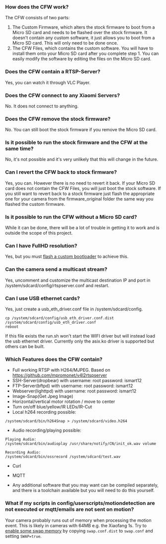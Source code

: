 ### How does the CFW work?
The CFW consists of two parts:
1. The Custom Firmware, which alters the stock firmware to boot from a Micro SD card and needs to be flashed over the stock firmware. It doesn't contain any custom software, it just allows you to boot from a Micro SD card. This will only need to be done once. 
2. The CFW Files, which contains the custom software. You will have to install them onto your Micro SD card after you complete step 1. You can easily modify the software by editing the files on the Micro SD card.

### Does the CFW contain a RTSP-Server? 
Yes, you can watch it through VLC Player.

### Does the CFW connect to any Xiaomi Servers?
No. It does not connect to anything.

### Does the CFW remove the stock firmware?
No. You can still boot the stock firmware if you remove the Micro SD card.

### Is it possible to run the stock firmware and the CFW at the same time?
No, it's not possible and it's very unlikely that this will change in the future.

### Can I revert the CFW back to stock firmware?
Yes, you can. However there is no need to revert it back. If your Micro SD card does not contain the CFW Files, you will just boot the stock software. If you still want to revert back to a stock firmware just flash the appropriate one for your camera from the firmware_original folder the same way you flashed the custom firmware.

### Is it possible to run the CFW without a Micro SD card?
While it can be done, there will be a lot of trouble in getting it to work and is outside the scope of this project.

### Can I have FullHD resolution?
Yes, but you must [flash a custom bootloader](/hacks/flashinguboot.md) to achieve this.

### Can the camera send a multicast stream?
Yes, uncomment and customize the multicast destination IP and port in /system/sdcard/config/rtspserver.conf and restart.

### Can I use USB ethernet cards?
Yes, just create a usb_eth_driver.conf file in /system/sdcard/config.
```
cp /system/sdcard/config/usb_eth_driver.conf.dist /system/sdcard/config/usb_eth_driver.conf
reboot
```
If this file exists the run.sh won't start the WIFI driver but will instead load the usb ethernet driver. Currently only the asix.ko driver is supported but others can be built.

### Which Features does the CFW contain?
- Full working RTSP with H264/MJPEG. Based on https://github.com/mpromonet/v4l2rtspserver
- SSH-Server(dropbear) with username: root password: ismart12
- FTP-Server(bftpd) with username: root password: ismart12
- Webserver(lighttpd) with username: root password: ismart12
- Image-Snap(Get Jpeg Image) 
- Horizontal/vertical motor rotation / move to center
- Turn on/off blue/yellow/IR LEDs/IR-Cut
- Local h264 recording possible:
```
/system/sdcard/bin/h264Snap > /system/sdcard/video.h264
```
- Audio recording/playing possible:
```
Playing Audio:
/system/sdcard/bin/audioplay /usr/share/notify/CN/init_ok.wav volume

Recording Audio:
/system/sdcard/bin/ossrecord /system/sdcard/test.wav 
```
- Curl
- MQTT

- Any additional software that you may want can be compiled separately, and there is a toolchain available but you will need to do this yourself.

### What if my scripts in config/userscripts/motiondetection are not executed or mqtt/emails are not sent on motion?
Your camera probably runs out of memory when processing the motion event. This is likely in cameras with 64MB e.g. the Xiaofang 1s. Try to [enable some swap memory](https://github.com/EliasKotlyar/Xiaomi-Dafang-Hacks/blob/master/firmware_mod/config/swap.conf.dist#L4) by copying `swap.conf.dist` to `swap.conf` and setting `SWAP=true`.
